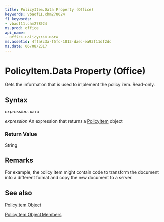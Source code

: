 ```yaml
---
title: PolicyItem.Data Property (Office)
keywords: vbaof11.chm278024
f1_keywords:
- vbaof11.chm278024
ms.prod: office
api_name:
- Office.PolicyItem.Data
ms.assetid: 4ffa8c3a-f5fc-1813-daed-ea93f11df2dc
ms.date: 06/08/2017
---
```



# PolicyItem.Data Property (Office)

Gets the information that is used to implement the policy item. Read-only.


## Syntax

 _expression_. `Data`

 _expression_ An expression that returns a [PolicyItem](./Office.PolicyItem.md) object.


### Return Value

String


## Remarks

For example, the policy item might contain code to transform the document into a different format and copy the new document to a server.


## See also


[PolicyItem Object](Office.PolicyItem.md)



[PolicyItem Object Members](./overview/policyitem-members-office.md)

